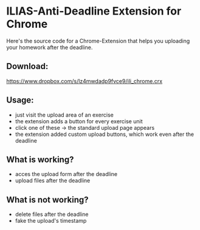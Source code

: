# ILIAS-Anti-Deadline Extension for Chrome

Here's the source code for a Chrome-Extension that helps you uploading your homework after the deadline.


## Download:

https://www.dropbox.com/s/lz4mwdadp9fvce9/ili_chrome.crx


## Usage:

- just visit the upload area of an exercise
- the extension adds a button for every exercise unit
- click one of these → the standard upload page appears
- the extension added custom upload buttons, which work even after the deadline



## What is working?

- acces the upload form after the deadline
- upload files after the deadline

## What is not working?

- delete files after the deadline
- fake the upload's timestamp